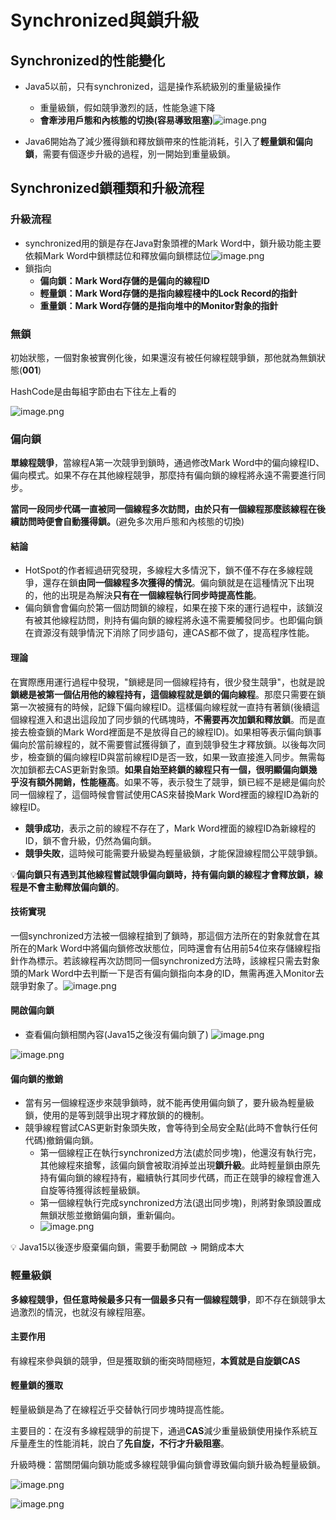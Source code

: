 # Synchronized與鎖升級


## Synchronized的性能變化

* Java5以前，只有synchronized，這是操作系統級別的重量級操作

  * 重量級鎖，假如競爭激烈的話，性能急遽下降
  * **會牽涉用戶態和內核態的切換(容易導致阻塞)**![image.png](./assets/image.png)
* Java6開始為了減少獲得鎖和釋放鎖帶來的性能消耗，引入了**輕量鎖和偏向鎖**，需要有個逐步升級的過程，別一開始到重量級鎖。

## Synchronized鎖種類和升級流程

### 升級流程

* synchronized用的鎖是存在Java對象頭裡的Mark Word中，鎖升級功能主要依賴Mark Word中鎖標誌位和釋放偏向鎖標誌位![image.png](./assets/1709091816427-image.png)
* 鎖指向
  * **偏向鎖：Mark Word存儲的是偏向的線程ID**
  * **輕量鎖：Mark Word存儲的是指向線程棧中的Lock Record的指針**
  * **重量鎖：Mark Word存儲的是指向堆中的Monitor對象的指針**

### 無鎖

初始狀態，一個對象被實例化後，如果還沒有被任何線程競爭鎖，那他就為無鎖狀態(**001**)

HashCode是由每組字節由右下往左上看的

![image.png](./assets/1709093089109-image.png)

### 偏向鎖

**單線程競爭**，當線程A第一次競爭到鎖時，通過修改Mark Word中的偏向線程ID、偏向模式。如果不存在其他線程競爭，那麼持有偏向鎖的線程將永遠不需要進行同步。

**當同一段同步代碼一直被同一個線程多次訪問，由於只有一個線程那麼該線程在後續訪問時便會自動獲得鎖。**(避免多次用戶態和內核態的切換)

#### 結論

* HotSpot的作者經過研究發現，多線程大多情況下，鎖不僅不存在多線程競爭，還存在鎖**由同一個線程多次獲得的情況**。偏向鎖就是在這種情況下出現的，他的出現是為解決**只有在一個線程執行同步時提高性能**。
* 偏向鎖會會偏向於第一個訪問鎖的線程，如果在接下來的運行過程中，該鎖沒有被其他線程訪問，則持有偏向鎖的線程將永遠不需要觸發同步。也即偏向鎖在資源沒有競爭情況下消除了同步語句，連CAS都不做了，提高程序性能。

#### 理論

在實際應用運行過程中發現，"鎖總是同一個線程持有，很少發生競爭"，也就是說**鎖總是被第一個佔用他的線程持有，這個線程就是鎖的偏向線程**。那麼只需要在鎖第一次被擁有的時候，記錄下偏向線程ID。這樣偏向線程就一直持有著鎖(後續這個線程進入和退出這段加了同步鎖的代碼塊時，**不需要再次加鎖和釋放鎖**。而是直接去檢查鎖的Mark Word裡面是不是放得自己的線程ID)。如果相等表示偏向鎖事偏向於當前線程的，就不需要嘗試獲得鎖了，直到競爭發生才釋放鎖。以後每次同步，檢查鎖的偏向線程ID與當前線程ID是否一致，如果一致直接進入同步。無需每次加鎖都去CAS更新對象頭。**如果自始至終鎖的線程只有一個，很明顯偏向鎖幾乎沒有額外開銷，性能極高**。如果不等，表示發生了競爭，鎖已經不是總是偏向於同一個線程了，這個時候會嘗試使用CAS來替換Mark Word裡面的線程ID為新的線程ID。

* **競爭成功**，表示之前的線程不存在了，Mark Word裡面的線程ID為新線程的ID，鎖不會升級，仍然為偏向鎖。
* **競爭失敗**，這時候可能需要升級變為輕量級鎖，才能保證線程間公平競爭鎖。

💡**偏向鎖只有遇到其他線程嘗試競爭偏向鎖時，持有偏向鎖的線程才會釋放鎖，線程是不會主動釋放偏向鎖的**。

#### 技術實現

一個synchronized方法被一個線程搶到了鎖時，那這個方法所在的對象就會在其所在的Mark Word中將偏向鎖修改狀態位，同時還會有佔用前54位來存儲線程指針作為標示。若該線程再次訪問同一個synchronized方法時，該線程只需去對象頭的Mark Word中去判斷一下是否有偏向鎖指向本身的ID，無需再進入Monitor去競爭對象了。![image.png](./assets/1709140504865-image.png)



#### 開啟偏向鎖

* 查看偏向鎖相關內容(Java15之後沒有偏向鎖了)
  ![image.png](./assets/1709145835160-image.png)

![image.png](./assets/1709145580800-image.png)


#### 偏向鎖的撤銷

* 當有另一個線程逐步來競爭鎖時，就不能再使用偏向鎖了，要升級為輕量級鎖，使用的是等到競爭出現才釋放鎖的的機制。
* 競爭線程嘗試CAS更新對象頭失敗，會等待到全局安全點(此時不會執行任何代碼)撤銷偏向鎖。
  * 第一個線程正在執行synchronized方法(處於同步塊)，他還沒有執行完，其他線程來搶奪，該偏向鎖會被取消掉並出現**鎖升級**。此時輕量鎖由原先持有偏向鎖的線程持有，繼續執行其同步代碼，而正在競爭的線程會進入自旋等待獲得該輕量級鎖。
  * 第一個線程執行完成synchronized方法(退出同步塊)，則將對象頭設置成無鎖狀態並撤銷偏向鎖，重新偏向。
  * ![image.png](./assets/1709147411647-image.png)

💡 Java15以後逐步廢棄偏向鎖，需要手動開啟 -> 開銷成本大


### 輕量級鎖

**多線程競爭，但任意時候最多只有一個最多只有一個線程競爭**，即不存在鎖競爭太過激烈的情況，也就沒有線程阻塞。

#### 主要作用

有線程來參與鎖的競爭，但是獲取鎖的衝突時間極短，**本質就是自旋鎖CAS**

#### 輕量鎖的獲取

輕量級鎖是為了在線程近乎交替執行同步塊時提高性能。

主要目的：在沒有多線程競爭的前提下，通過**CAS**減少重量級鎖使用操作系統互斥量產生的性能消耗，說白了**先自旋，不行才升級阻塞**。

升級時機：當關閉偏向鎖功能或多線程競爭偏向鎖會導致偏向鎖升級為輕量級鎖。

![image.png](./assets/1709170629276-image.png)

![image.png](./assets/1709170936290-image.png)
